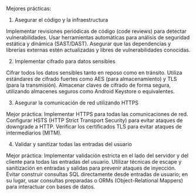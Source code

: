 Mejores prácticas:

1. Asegurar el código y la infraestructura

Implementar revisiones periódicas de código (code reviews) para detectar vulnerabilidades.
Usar herramientas automáticas para análisis de seguridad estática y dinámica (SAST/DAST).
Asegurar que las dependencias y librerías externas estén actualizadas y libres de vulnerabilidades conocidas.


2. Implementar cifrado para datos sensibles

Cifrar todos los datos sensibles tanto en reposo como en tránsito. Utiliza estándares de cifrado fuertes como AES (para almacenamiento) y TLS (para la transmisión).
Almacenar claves de cifrado de forma segura, utilizando almacenes seguros como Android Keystore o equivalentes.


3. Asegurar la comunicación de red utilizando HTTPS

Mejor práctica:
Implementar HTTPS para todas las comunicaciones de red.
Configurar HSTS (HTTP Strict Transport Security) para evitar ataques de downgrade a HTTP.
Verificar los certificados TLS para evitar ataques de intermediarios (MITM).


4. Validar y sanitizar todas las entradas del usuario

Mejor práctica:
Implementar validación estricta en el lado del servidor y del cliente para todas las entradas del usuario.
Utilizar técnicas de escape y sanitización en entradas y salidas para prevenir ataques de inyección.
Evitar construir consultas SQL directamente desde entradas de usuario; en su lugar, usar consultas preparadas o ORMs (Object-Relational Mappers) para interactuar con bases de datos.
